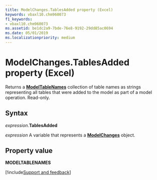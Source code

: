 ```yaml
---
title: ModelChanges.TablesAdded property (Excel)
keywords: vbaxl10.chm960073
f1_keywords:
- vbaxl10.chm960073
ms.assetid: be1dc2a9-7bde-76e8-9192-29dd85ac0694
ms.date: 05/01/2019
ms.localizationpriority: medium
---
```



# ModelChanges.TablesAdded property (Excel)

Returns a **[ModelTableNames](Excel.modeltablenames.md)** collection of table names as strings representing all tables that were added to the model as part of a model operation. Read-only.


## Syntax

_expression_.**TablesAdded**

_expression_ A variable that represents a **[ModelChanges](Excel.modelchanges.md)** object.


## Property value

**MODELTABLENAMES**



[!include[Support and feedback](~/includes/feedback-boilerplate.md)]